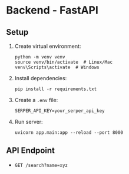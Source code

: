 # Backend - FastAPI

## Setup

1. Create virtual environment:
   ```
   python -m venv venv
   source venv/bin/activate  # Linux/Mac
   venv\Scripts\activate  # Windows
   ```

2. Install dependencies:
   ```
   pip install -r requirements.txt
   ```

3. Create a `.env` file:
   ```
   SERPER_API_KEY=your_serper_api_key
   ```

4. Run server:
   ```
   uvicorn app.main:app --reload --port 8000
   ```

## API Endpoint

- `GET /search?name=xyz`
